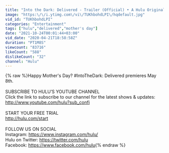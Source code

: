 ```yaml
---
title: "Into the Dark: Delivered - Trailer (Official) • A Hulu Original"
image: "https:\/\/i.ytimg.com\/vi\/TUKhbohdLPI\/hqdefault.jpg"
vid_id: "TUKhbohdLPI"
categories: "Entertainment"
tags: ["hulu","delivered","mother's day"]
date: "2021-10-24T00:01:44+03:00"
vid_date: "2020-04-21T18:58:58Z"
duration: "PT1M8S"
viewcount: "83716"
likeCount: "588"
dislikeCount: "32"
channel: "Hulu"
---
```

{% raw %}Happy Mother's Day? #IntoTheDark: Delivered premieres May 8th.<br /><br />SUBSCRIBE TO HULU’S YOUTUBE CHANNEL<br />Click the link to subscribe to our channel for the latest shows &amp; updates: <a rel="nofollow" target="blank" href="http://www.youtube.com/hulu?sub_confi">http://www.youtube.com/hulu?sub_confi</a><br /><br />START YOUR FREE TRIAL <br /><a rel="nofollow" target="blank" href="http://hulu.com/start">http://hulu.com/start</a> <br /><br />FOLLOW US ON SOCIAL<br />Instagram: <a rel="nofollow" target="blank" href="https://www.instagram.com/hulu/">https://www.instagram.com/hulu/</a> <br />Hulu on Twitter: <a rel="nofollow" target="blank" href="https://twitter.com/hulu">https://twitter.com/hulu</a><br />Facebook: <a rel="nofollow" target="blank" href="https://www.facebook.com/hulu">https://www.facebook.com/hulu</a>{% endraw %}
